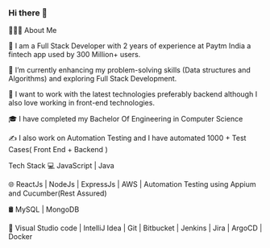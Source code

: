 ### Hi there 👋

👨🏻‍💻 About Me

💼   I am a Full Stack Developer with 2 years of experience at Paytm India a fintech app used by 300 Million+ users.

🔭   I’m currently enhancing my problem-solving skills (Data structures and Algorithms) and exploring Full Stack Development.

🤔   I want to work with the latest technologies preferably backend although I also love working in front-end technologies.

🎓   I have completed my Bachelor Of Engineering in Computer Science

✍️    I also work on Automation Testing and I have automated 1000 + Test Cases( Front End + Backend )

Tech Stack
💻   JavaScript | Java

🌐   ReactJs | NodeJs | ExpressJs | AWS | Automation Testing using Appium and Cucumber(Rest Assured)

🛢   MySQL | MongoDB

🔧   Visual Studio code | IntelliJ Idea | Git | Bitbucket | Jenkins | Jira | ArgoCD | Docker

